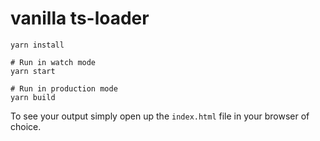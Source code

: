 # vanilla ts-loader

```shell
yarn install

# Run in watch mode
yarn start

# Run in production mode
yarn build 
```

To see your output simply open up the `index.html` file in your browser of choice.